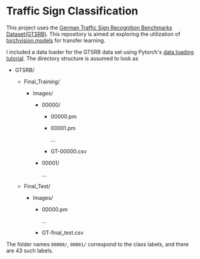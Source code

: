 # Traffic Sign Classification

This project uses the [German Traffic Sign Recognition Benchmarks Dataset(GTSRB)](http://benchmark.ini.rub.de/?section=gtsrb&subsection=dataset). This repository is aimed at exploring the utilization of [torchvision.models](http://pytorch.org/docs/master/torchvision/models.html) for transfer learning.

I included a data loader for the GTSRB data set using Pytorch's [data loading tutorial](http://pytorch.org/tutorials/beginner/data_loading_tutorial.html). The directory structure is assumed to look as
- GTSRB/
  - Final_Training/
    - Images/
      - 00000/
        - 00000.pm
        - 00001.pm

          ...

        - GT-00000.csv

      - 00001/

        ...

  - Final_Test/
    - Images/
      - 00000.pm

        ...

      - GT-final_test.csv

The folder names `00000/`, `00001/` correspond to the class labels, and there are 43 such labels. 
